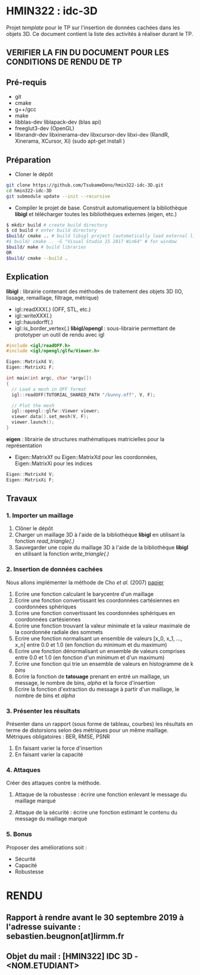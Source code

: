 # HMIN322 : idc-3D

Projet *template* pour le TP sur l'insertion de données cachées dans les objets 3D.
Ce document contient la liste des activités à réaliser durant le TP.

## VERIFIER LA FIN DU DOCUMENT POUR LES CONDITIONS DE RENDU DE TP

## Pré-requis

- git
- cmake
- g++/gcc
- make
- libblas-dev liblapack-dev (blas api)
- freeglut3-dev (OpenGL)
- libxrandr-dev libxinerama-dev libxcursor-dev libxi-dev (RandR, Xinerama, XCursor, Xi)
(sudo apt-get install <libname>)

## Préparation

- Cloner le dépôt
```sh
git clone https://github.com/TsubameDono/hmin322-idc-3D.git
cd hmin322-idc-3D
git submodule update --init --recursive
```
- Compiler le projet de base. Construit automatiquement la bibliothèque **libigl** et télécharger toutes les bibliothèques externes (eigen, etc.)
```sh
$ mkdir build # create build directory
$ cd build # enter build directory
$build/ cmake .. # build libigl project (automatically load external libs)
#$ build/ cmake .. -G "Visual Studio 15 2017 Win64" # for window
$build/ make # build libraries
OR
$build/ cmake --build .
```

## Explication

**libigl** : librairie contenant des méthodes de traitement des objets 3D (IO, lissage, remaillage, filtrage, métrique)
 - igl::readXXX(.) (OFF, STL, etc.)
 - igl::writeXXX(.)
 - igl::hausdorff(.)
 - igl::is_border_vertex(.)
**libigl/opengl** : sous-librairie permettant de prototyper un outil de rendu avec igl
```cpp
#include <igl/readOFF.h>
#include <igl/opengl/glfw/Viewer.h>

Eigen::MatrixXd V;
Eigen::MatrixXi F;

int main(int argc, char *argv[])
{
  // Load a mesh in OFF format
  igl::readOFF(TUTORIAL_SHARED_PATH "/bunny.off", V, F);

  // Plot the mesh
  igl::opengl::glfw::Viewer viewer;
  viewer.data().set_mesh(V, F);
  viewer.launch();
}
```
**eigen** : librairie de structures mathématiques matricielles pour la représentation
 - Eigen::MatrixXf ou Eigen::MatrixXd pour les coordonnées, Eigen::MatrixXi pour les indices
```cpp
Eigen::MatrixXd V;
Eigen::MatrixXi F;
```

## Travaux

### 1. Importer un maillage
1. Clôner le dépôt
2. Charger un maillage 3D à l'aide de la bibliothèque **libigl** en utilisant la fonction *read_triangle(.)*
3. Sauvegarder une copie du maillage 3D à l'aide de la bibliothèque **libigl** en utilisant la fonction *write_triangle(.)*

### 2. Insertion de données cachées

Nous allons implémenter la méthode de Cho *et al.* (2007) [papier](https://www.researchgate.net/profile/Remy_Prost/publication/3319967_An_Oblivious_Watermarking_for_3-D_Polygonal_Meshes_Using_Distribution_of_Vertex_Norms/links/02e7e52849d95aa0ea000000/An-Oblivious-Watermarking-for-3-D-Polygonal-Meshes-Using-Distribution-of-Vertex-Norms.pdf)

1. Ecrire une fonction calculant le barycentre d'un maillage
2. Ecrire une fonction convertissant les coordonnées cartésiennes en coordonnées sphériques
3. Ecrire une fonction convertissant les coordonnées sphériques en coordonnées cartésiennes
4. Ecrire une fonction trouvant la valeur minimale et la valeur maximale de la coordonnée radiale des sommets
5. Ecrire une fonction normalisant un ensemble de valeurs [x_0, x_1, ..., x_n] entre 0.0 et 1.0 (en fonction du minimum et du maximum)
6. Ecrire une fonction dénormalisant un ensemble de valeurs comprises entre 0.0 et 1.0 (en fonction d'un minimum et d'un maximum)
7. Ecrire une fonction qui trie un ensemble de valeurs en histogramme de k *bins*
7. Ecrire la fonction de **tatouage** prenant en entré un maillage, un message, le nombre de bins, *alpha* et la force d'insertion
8. Ecrire la fonction d'extraction du message à partir d'un maillage, le nombre de bins et *alpha*

### 3. Présenter les résultats

Présenter dans un rapport (sous forme de tableau, courbes) les résultats en terme de distorsions selon des métriques pour un même maillage.
Métriques obligatoires : BER, RMSE, PSNR
1. En faisant varier la force d'insertion
2. En faisant varier la capacité

### 4. Attaques

Créer des attaques contre la méthode.

1. Attaque de la robustesse : écrire une fonction enlevant le message du maillage marqué

2. Attaque de la sécurité : écrire une fonction estimant le contenu du message du maillage marqué

### 5. Bonus

Proposer des améliorations soit :
- Sécurité
- Capacité
- Robustesse

# RENDU
## Rapport à rendre avant le 30 septembre 2019 à l'adresse suivante : sebastien.beugnon[at]lirmm.fr
## Objet du mail : [HMIN322] IDC 3D - <NOM.ETUDIANT>
